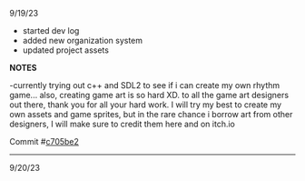 9/19/23
- started dev log
- added new organization system
- updated project assets

**NOTES**

-currently trying out c++ and SDL2 to see if i can create my own rhythm game... also, creating game art is so hard XD. to all the game art designers out there, thank you for all your hard work. I will try my best to create my own assets and game sprites, but in the rare chance i borrow art from other designers, I will make sure to credit them here and on itch.io

Commit #[c705be2](https://github.com/mtccool668/OnBeat/tree/c705be2b6f588d94a66eec8a90c1ec13edc4cb58)

---
9/20/23
